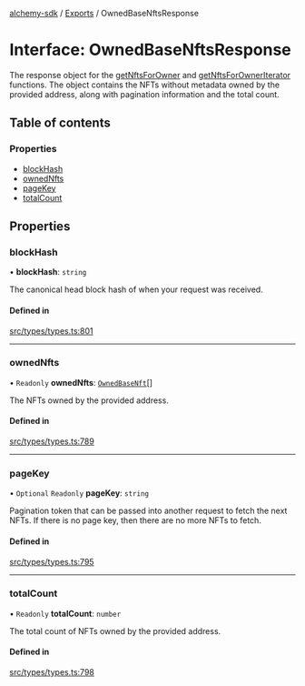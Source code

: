 [alchemy-sdk](../README.md) / [Exports](../modules.md) / OwnedBaseNftsResponse

# Interface: OwnedBaseNftsResponse

The response object for the [getNftsForOwner](../classes/NftNamespace.md#getnftsforowner) and
[getNftsForOwnerIterator](../classes/NftNamespace.md#getnftsforowneriterator) functions. The object contains the NFTs
without metadata owned by the provided address, along with pagination
information and the total count.

## Table of contents

### Properties

- [blockHash](OwnedBaseNftsResponse.md#blockhash)
- [ownedNfts](OwnedBaseNftsResponse.md#ownednfts)
- [pageKey](OwnedBaseNftsResponse.md#pagekey)
- [totalCount](OwnedBaseNftsResponse.md#totalcount)

## Properties

### blockHash

• **blockHash**: `string`

The canonical head block hash of when your request was received.

#### Defined in

[src/types/types.ts:801](https://github.com/alchemyplatform/alchemy-sdk-js/blob/905f87c/src/types/types.ts#L801)

___

### ownedNfts

• `Readonly` **ownedNfts**: [`OwnedBaseNft`](OwnedBaseNft.md)[]

The NFTs owned by the provided address.

#### Defined in

[src/types/types.ts:789](https://github.com/alchemyplatform/alchemy-sdk-js/blob/905f87c/src/types/types.ts#L789)

___

### pageKey

• `Optional` `Readonly` **pageKey**: `string`

Pagination token that can be passed into another request to fetch the next
NFTs. If there is no page key, then there are no more NFTs to fetch.

#### Defined in

[src/types/types.ts:795](https://github.com/alchemyplatform/alchemy-sdk-js/blob/905f87c/src/types/types.ts#L795)

___

### totalCount

• `Readonly` **totalCount**: `number`

The total count of NFTs owned by the provided address.

#### Defined in

[src/types/types.ts:798](https://github.com/alchemyplatform/alchemy-sdk-js/blob/905f87c/src/types/types.ts#L798)
